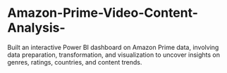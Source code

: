 # Amazon-Prime-Video-Content-Analysis-
Built an interactive Power BI dashboard on Amazon Prime data, involving data preparation, transformation, and visualization to uncover insights on genres, ratings, countries, and content trends.
